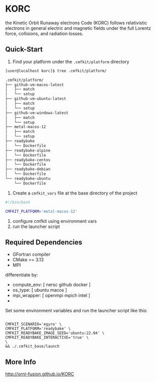 
# KORC


 the Kinetic Orbit Runaway electrons Code (KORC) follows relativistic electrons in general electric and magnetic fields under the full Lorentz force, collisions, and radiation losses.


## Quick-Start

1. Find your platform under the `.cmfkit/platform` directory
```bash
[user@localhost korc]$ tree .cmfkit/platform/

.cmfkit/platform/
├── github-vm-macos-latest
│   ├── match
│   └── setup
├── github-vm-ubuntu-latest
│   ├── match
│   └── setup
├── github-vm-windows-latest
│   ├── match
│   └── setup
├── metal-macos-12
│   ├── match
│   └── setup
├── readybake
│   └── Dockerfile
├── readybake-alpine
│   └── Dockerfile
├── readybake-centos
│   └── Dockerfile
├── readybake-debian
│   └── Dockerfile
└── readybake-ubuntu
    └── Dockerfile

```
1. Create a `cmfkit_vars` file at the base directory of the project

```bash
#!/bin/bash

CMFKIT_PLATFORM='metal-macos-12'
```

1. configure cmfkit using environment vars
1. run the launcher script


## Required Dependencies

- GFortran compiler
- CMake >= 3.13
- MPI



differentiate by:
- compute_env:   [ nersc github docker ]
- os_type:       [ ubuntu macos ]
- mpi_wrapper:   [ openmpi mpich intel ]
-

Set some environment variables and run the launcher script like this:

```

CMFKIT_SCENARIO='egyro' \
CMFKIT_PLATFORM='readybake' \
CMFKIT_READYBAKE_IMAGE_SEED='ubuntu:22.04' \
CMFKIT_READYBAKE_INTERACTIVE='true' \
\
&& ./.cmfkit_base/launch

```

## More Info

http://ornl-fusion.github.io/KORC

